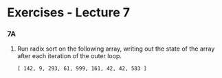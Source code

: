 # Exercises - Lecture 7

### 7A

1. Run radix sort on the following array, writing out the state of the array after each iteration of the outer loop.

   ```
   [ 142, 9, 293, 61, 999, 161, 42, 42, 583 ]
   ```



